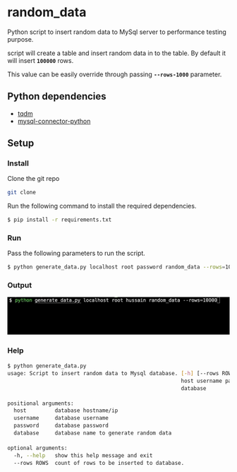 # random_data
Python script to insert random data to MySql server to performance testing purpose.

script will create a table and insert random data in to the table. By default it will insert **`100000`** rows.

This value can be easily override through passing **`--rows-1000`** parameter.

## Python dependencies
   - [tqdm](https://github.com/tqdm/tqdm)
   - [mysql-connector-python](https://dev.mysql.com/downloads/connector/python/)
   
## Setup
### Install
Clone the git repo
```bash
git clone 
```
Run the following command to install the required dependencies.
```bash
$ pip install -r requirements.txt
``` 
### Run
Pass the following parameters to run the script.
```bash
$ python generate_data.py localhost root password random_data --rows=100000
```
### Output
![](random_data.gif)

### Help
```bash
$ python generate_data.py                                                 
usage: Script to insert random data to Mysql database. [-h] [--rows ROWS]
                                                       host username password
                                                       database

positional arguments:
  host         database hostname/ip
  username     database username
  password     database password
  database     database name to generate random data

optional arguments:
  -h, --help   show this help message and exit
  --rows ROWS  count of rows to be inserted to database.

```

